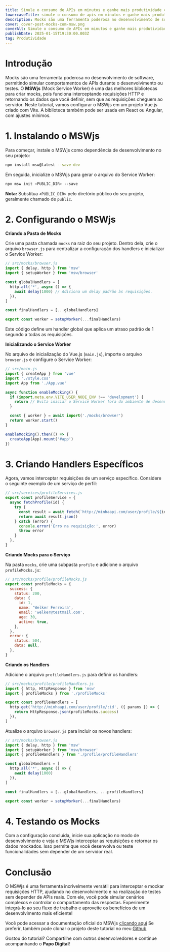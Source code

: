 ```yaml
---
title: Simule o consumo de APIs em minutos e ganhe mais produtividade com MSWjs
lowercaseTitle: simule o consumo de apis em minutos e ganhe mais produtividade com mswjs
description: Mocks são uma ferramenta poderosa no desenvolvimento de software, permitindo simular comportamentos de APIs durante o desenvolvimento ou testes. O **MSWjs** (Mock Service Worker) é uma das melhores bibliotecas para criar mocks, pois funciona interceptando requisições HTTP e retornando os dados que você definir, sem que as requisições cheguem ao servidor.
cover: cover-post-mocks-com-msw.png
coverAlt: Simule o consumo de APIs em minutos e ganhe mais produtividade com MSWjs
publishDate: 2025-01-15T19:30:00.003Z
tag: Produtividade
---
```


# Introdução

Mocks são uma ferramenta poderosa no desenvolvimento de software, permitindo simular comportamentos de APIs durante o desenvolvimento ou testes. O **MSWjs** (Mock Service Worker) é uma das melhores bibliotecas para criar mocks, pois funciona interceptando requisições HTTP e retornando os dados que você definir, sem que as requisições cheguem ao servidor. Neste tutorial, vamos configurar o MSWjs em um projeto Vue.js criado com Vite. A biblioteca também pode ser usada em React ou Angular, com ajustes mínimos.

# 1. Instalando o MSWjs

Para começar, instale o MSWjs como dependência de desenvolvimento no seu projeto:

```bash
npm install msw@latest --save-dev
```

Em seguida, inicialize o MSWjs para gerar o arquivo do Service Worker:

```bash
npx msw init <PUBLIC_DIR> --save
```

**Nota:** Substitua `<PUBLIC_DIR>` pelo diretório público do seu projeto, geralmente chamado de `public`.

# 2. Configurando o MSWjs

**Criando a Pasta de Mocks**

Crie uma pasta chamada `mocks` na raiz do seu projeto. Dentro dela, crie o arquivo `browser.js` para centralizar a configuração dos handlers e inicializar o Service Worker:

```javascript
// src/mocks/browser.js
import { delay, http } from 'msw'
import { setupWorker } from 'msw/browser'

const globalHandlers = [
  http.all('*', async () => {
    await delay(1000) // Adiciona um delay padrão às requisições.
  }),
]

const finalHandlers = [...globalHandlers]

export const worker = setupWorker(...finalHandlers)
```

Este código define um handler global que aplica um atraso padrão de 1 segundo a todas as requisições.

**Inicializando o Service Worker**

No arquivo de inicialização do Vue.js (`main.js`), importe o arquivo `browser.js` e configure o Service Worker:

```javascript
// src/main.js
import { createApp } from 'vue'
import './style.css'
import App from './App.vue'

async function enableMocking() {
  if (import.meta.env.VITE_USER_NODE_ENV !== 'development') {
    return // Evita iniciar o Service Worker fora do ambiente de desenvolvimento.
  }

  const { worker } = await import('./mocks/browser')
  return worker.start()
}

enableMocking().then(() => {
  createApp(App).mount('#app')
})
```

# 3. Criando Handlers Específicos

Agora, vamos interceptar requisições de um serviço específico. Considere o seguinte exemplo de um serviço de perfil:

```javascript
// src/services/profileServices.js
export const profileService = {
  async fetchProfile(id) {
    try {
      const result = await fetch(`http://minhaapi.com/user/profile/${id}`)
      return await result.json()
    } catch (error) {
      console.error('Erro na requisição:', error)
      throw error
    }
  },
}
```

**Criando Mocks para o Serviço**

Na pasta `mocks`, crie uma subpasta `profile` e adicione o arquivo `profileMocks.js`:

```javascript
// src/mocks/profile/profileMocks.js
export const profileMocks = {
  success: {
    status: 200,
    data: {
      id: 1,
      name: 'Welker Ferreira',
      email: 'welker@testmail.com',
      age: 30,
      active: true,
    },
  },
  error: {
    status: 504,
    data: null,
  },
}
```

**Criando os Handlers**

Adicione o arquivo `profileHandlers.js` para definir os handlers:

```javascript
// src/mocks/profile/profileHandlers.js
import { http, HttpResponse } from 'msw'
import { profileMocks } from './profileMocks'

export const profileHandlers = [
  http.get('http://minhaapi.com/user/profile/:id', ({ params }) => {
    return HttpResponse.json(profileMocks.success)
  }),
]
```

Atualize o arquivo `browser.js` para incluir os novos handlers:

```javascript
// src/mocks/browser.js
import { delay, http } from 'msw'
import { setupWorker } from 'msw/browser'
import { profileHandlers } from './profile/profileHandlers'

const globalHandlers = [
  http.all('*', async () => {
    await delay(1000)
  }),
]

const finalHandlers = [...globalHandlers, ...profileHandlers]

export const worker = setupWorker(...finalHandlers)
```

# 4. Testando os Mocks

Com a configuração concluída, inicie sua aplicação no modo de desenvolvimento e veja o MSWjs interceptar as requisições e retornar os dados mockados. Isso permite que você desenvolva ou teste funcionalidades sem depender de um servidor real.

# Conclusão

O MSWjs é uma ferramenta incrivelmente versátil para interceptar e mockar requisições HTTP, ajudando no desenvolvimento e na realização de testes sem depender de APIs reais. Com ele, você pode simular cenários complexos e controlar o comportamento das respostas. Experimente integrá-lo ao seu fluxo de trabalho e aproveite os benefícios de um desenvolvimento mais eficiente!

Você pode acessar a documentação oficial do MSWjs [clicando aqui](https://mswjs.io/docs)
Se preferir, também pode clonar o projeto deste tutorial no meu [Github](https://github.com/taikio/vue-mocks-msw)

Gostou do tutorial? Compartilhe com outros desenvolvedores e continue acompanhando o **Papo Digital**!
